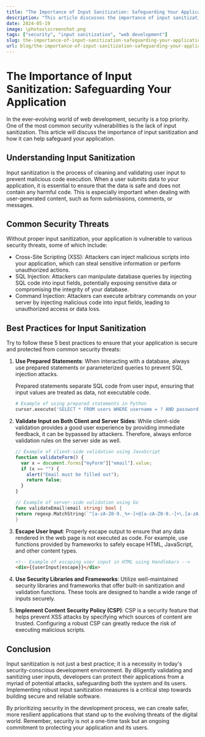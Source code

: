 ```yaml
---
title: "The Importance of Input Sanitization: Safeguarding Your Application"
description: "This article discusses the importance of input sanitization and how it can help safeguard your application from security vulnerabilities."
date: 2024-05-19
image: \photos\screenshot.png
tags: ["security", "input sanitization", "web development"]
slug: the-importance-of-input-sanitization-safeguarding-your-application
url: blog/the-importance-of-input-sanitization-safeguarding-your-application
---
```


# The Importance of Input Sanitization: Safeguarding Your Application

In the ever-evolving world of web development, security is a top priority. One of the most common security vulnerabilities is the lack of input sanitization. This article will discuss the importance of input sanitization and how it can help safeguard your application.

## Understanding Input Sanitization

Input sanitization is the process of cleaning and validating user input to prevent malicious code execution. When a user submits data to your application, it is essential to ensure that the data is safe and does not contain any harmful code. This is especially important when dealing with user-generated content, such as form submissions, comments, or messages.

## Common Security Threats

Without proper input sanitization, your application is vulnerable to various security threats, some of which include:

- Cross-Site Scripting (XSS): Attackers can inject malicious scripts into your application, which can steal sensitive information or perform unauthorized actions.
- SQL Injection: Attackers can manipulate database queries by injecting SQL code into input fields, potentially exposing sensitive data or compromising the integrity of your database.
- Command Injection: Attackers can execute arbitrary commands on your server by injecting malicious code into input fields, leading to unauthorized access or data loss.

## Best Practices for Input Sanitization

Try to follow these 5 best practices to ensure that your application is secure and protected from common security threats:

1. **Use Prepared Statements**:
   When interacting with a database, always use prepared statements or parameterized queries to prevent SQL injection attacks.

   Prepared statements separate SQL code from user input, ensuring that input values are treated as data, not executable code.

   ```python
   # Example of using prepared statements in Python
   cursor.execute('SELECT * FROM users WHERE username = ? AND password = ?', (username, password))
   ```

2. **Validate Input on Both Client and Server Sides**:
   While client-side validation provides a good user experience by providing immediate feedback, it can be bypassed by attackers. Therefore, always enforce validation rules on the server side as well.

   ```javascript
   // Example of client-side validation using JavaScript
   function validateForm() {
     var x = document.forms["myForm"]["email"].value;
     if (x == "") {
       alert("Email must be filled out");
       return false;
     }
   }
   ```

   ```go
   // Example of server-side validation using Go
   func validateEmail(email string) bool {
   return regexp.MatchString(`^[a-zA-Z0-9._%+-]+@[a-zA-Z0-9.-]+\.[a-zA-Z]{2,}$`, email)
   }
   ```

3. **Escape User Input**:
   Properly escape output to ensure that any data rendered in the web page is not executed as code. For example, use functions provided by frameworks to safely escape HTML, JavaScript, and other content types.

   ```html
   <!-- Example of escaping user input in HTML using Handlebars -->
   <div>{{userInput|escape}}</div>
   ```

4. **Use Security Libraries and Frameworks**:
   Utilize well-maintained security libraries and frameworks that offer built-in sanitization and validation functions. These tools are designed to handle a wide range of inputs securely.
5. **Implement Content Security Policy (CSP)**:
   CSP is a security feature that helps prevent XSS attacks by specifying which sources of content are trusted. Configuring a robust CSP can greatly reduce the risk of executing malicious scripts.

## Conclusion

Input sanitization is not just a best practice; it is a necessity in today's security-conscious development environment. By diligently validating and sanitizing user inputs, developers can protect their applications from a myriad of potential attacks, safeguarding both the system and its users. Implementing robust input sanitization measures is a critical step towards building secure and reliable software.

By prioritizing security in the development process, we can create safer, more resilient applications that stand up to the evolving threats of the digital world. Remember, security is not a one-time task but an ongoing commitment to protecting your application and its users.
